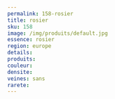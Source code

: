 ```yaml
---
permalink: 158-rosier
title: rosier
sku: 158
image: /img/produits/default.jpg
essence: rosier
region: europe
details: 
produits:
couleur: 
densite: 
veines: sans
rarete: 
---
```

